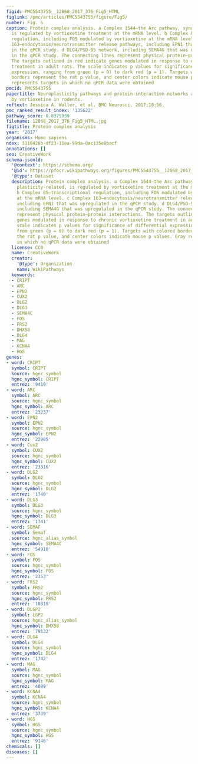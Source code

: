 ```yaml
---
figid: PMC5543755__12868_2017_376_Fig5_HTML
figlink: /pmc/articles/PMC5543755/figure/Fig5/
number: Fig. 5
caption: Protein complex analysis. a Complex 1544—the Arc pathway, synaptic plasticity-related,
  is regulated by vortioxetine treatment at the mRNA level. b Complex 85—transcriptional
  regulation, including FOS modulated by vortioxetine at the mRNA level. c Complex
  163—endocytosis/neurotransmitter release pathways, including EPN1 that was upregulated
  in the qPCR study. d DLG4/PSD-95 network, including SEMA4G that was upregulated
  in the qPCR study. The connecting lines represent physical protein–protein interactions.
  The targets outlined in red indicate genes modulated in response to chronic vortioxetine
  treatment in adult rats. The scale indicates p values for significance of differential
  expression, ranging from green (p = 0) to dark red (p = 1). Targets with colored
  borders represent the rat p value, and center colors indicate mouse p values. Gray
  represents targets in which no qPCR data were obtained
pmcid: PMC5543755
papertitle: Neuroplasticity pathways and protein-interaction networks are modulated
  by vortioxetine in rodents.
reftext: Jessica A. Waller, et al. BMC Neurosci. 2017;18:56.
pmc_ranked_result_index: '135622'
pathway_score: 0.8375939
filename: 12868_2017_376_Fig5_HTML.jpg
figtitle: Protein complex analysis
year: '2017'
organisms: Homo sapiens
ndex: 3110426b-df23-11ea-99da-0ac135e8bacf
annotations: []
seo: CreativeWork
schema-jsonld:
  '@context': https://schema.org/
  '@id': https://pfocr.wikipathways.org/figures/PMC5543755__12868_2017_376_Fig5_HTML.html
  '@type': Dataset
  description: Protein complex analysis. a Complex 1544—the Arc pathway, synaptic
    plasticity-related, is regulated by vortioxetine treatment at the mRNA level.
    b Complex 85—transcriptional regulation, including FOS modulated by vortioxetine
    at the mRNA level. c Complex 163—endocytosis/neurotransmitter release pathways,
    including EPN1 that was upregulated in the qPCR study. d DLG4/PSD-95 network,
    including SEMA4G that was upregulated in the qPCR study. The connecting lines
    represent physical protein–protein interactions. The targets outlined in red indicate
    genes modulated in response to chronic vortioxetine treatment in adult rats. The
    scale indicates p values for significance of differential expression, ranging
    from green (p = 0) to dark red (p = 1). Targets with colored borders represent
    the rat p value, and center colors indicate mouse p values. Gray represents targets
    in which no qPCR data were obtained
  license: CC0
  name: CreativeWork
  creator:
    '@type': Organization
    name: WikiPathways
  keywords:
  - CRIPT
  - ARC
  - EPN2
  - CUX2
  - DLG2
  - DLG3
  - SEMA4C
  - FOS
  - FRS2
  - DHX58
  - DLG4
  - MAG
  - KCNA4
  - HGS
genes:
- word: CRIPT
  symbol: CRIPT
  source: hgnc_symbol
  hgnc_symbol: CRIPT
  entrez: '9419'
- word: ARC
  symbol: ARC
  source: hgnc_symbol
  hgnc_symbol: ARC
  entrez: '23237'
- word: EPN2
  symbol: EPN2
  source: hgnc_symbol
  hgnc_symbol: EPN2
  entrez: '22905'
- word: Cux2
  symbol: CUX2
  source: hgnc_symbol
  hgnc_symbol: CUX2
  entrez: '23316'
- word: DLG2
  symbol: DLG2
  source: hgnc_symbol
  hgnc_symbol: DLG2
  entrez: '1740'
- word: DLG3
  symbol: DLG3
  source: hgnc_symbol
  hgnc_symbol: DLG3
  entrez: '1741'
- word: SEMAF
  symbol: Semaf
  source: hgnc_alias_symbol
  hgnc_symbol: SEMA4C
  entrez: '54910'
- word: FOS
  symbol: FOS
  source: hgnc_symbol
  hgnc_symbol: FOS
  entrez: '2353'
- word: FRS2
  symbol: FRS2
  source: hgnc_symbol
  hgnc_symbol: FRS2
  entrez: '10818'
- word: ĐLGP2
  symbol: LGP2
  source: hgnc_alias_symbol
  hgnc_symbol: DHX58
  entrez: '79132'
- word: DLG4
  symbol: DLG4
  source: hgnc_symbol
  hgnc_symbol: DLG4
  entrez: '1742'
- word: MAG
  symbol: MAG
  source: hgnc_symbol
  hgnc_symbol: MAG
  entrez: '4099'
- word: KCNA4
  symbol: KCNA4
  source: hgnc_symbol
  hgnc_symbol: KCNA4
  entrez: '3739'
- word: HGS
  symbol: HGS
  source: hgnc_symbol
  hgnc_symbol: HGS
  entrez: '9146'
chemicals: []
diseases: []
---
```

